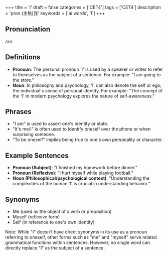 +++
title = 'I'
draft = false
categories = ['CET4']
tags = ['CET4']
description = 'pron.(主格)我'
keywords = ['ai words', 'I']
+++

## Pronunciation
/aɪ/

## Definitions
- **Pronoun**: The personal pronoun 'I' is used by a speaker or writer to refer to themselves as the subject of a sentence. For example: "I am going to the store." 
- **Noun**: In philosophy and psychology, 'I' can also denote the self or ego; the individual's sense of personal identity. For example: "The concept of the 'I' in modern psychology explores the nature of self-awareness."

## Phrases
- "I am" is used to assert one's identity or state.
- "It's me/I" is often used to identify oneself over the phone or when surprising someone.
- "To be oneself" implies being true to one's own personality or character.

## Example Sentences
- **Pronoun (Subject)**: "I finished my homework before dinner."
- **Pronoun (Reflexive)**: "I hurt myself while playing football."
- **Noun (Philosophical/psychological context)**: "Understanding the complexities of the human 'I' is crucial in understanding behavior."

## Synonyms
- Me (used as the object of a verb or preposition)
- Myself (reflexive form)
- Self (in reference to one's own identity)

Note: While "I" doesn't have direct synonyms in its use as a pronoun referring to oneself, other forms such as "me" and "myself" serve related grammatical functions within sentences. However, no single word can directly replace "I" as the subject of a sentence.
